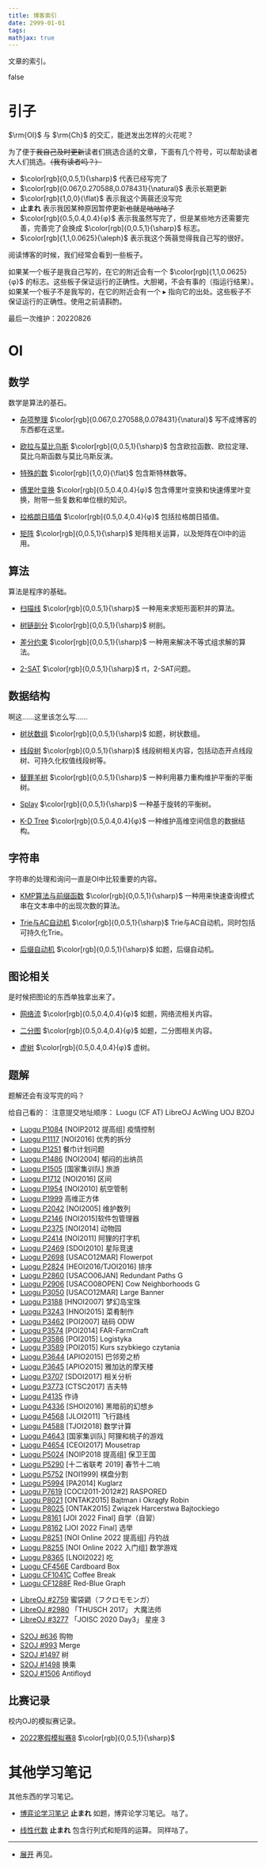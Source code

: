```yaml
---
title: 博客索引
date: 2999-01-01
tags:
mathjax: true
---
```


文章的索引。

<!--more-->

<div id="problem-card-vis">false</div>

# 引子

$\rm{OI}$ 与 $\rm{Ch}$ 的交汇，能迸发出怎样的火花呢？

为了便于~~我自己及时更新~~读者们挑选合适的文章，下面有几个符号，可以帮助读者大人们挑选。~~（我有读者吗？）~~

- $\color[rgb]{0,0.5,1}{\sharp}$ 代表已经写完了
- $\color[rgb]{0.067,0.270588,0.078431}{\natural}$ 表示长期更新
- $\color[rgb]{1,0,0}{\flat}$ 表示我这个蒟蒻还没写完
- **止まれ** 表示我因某种原因暂停更新~~也就是咕咕咕了~~
- $\color[rgb]{0.5,0.4,0.4}{φ}$ 表示我虽然写完了，但是某些地方还需要完善，完善完了会换成 $\color[rgb]{0,0.5,1}{\sharp}$ 标志。
- $\color[rgb]{1,1,0.0625}{\aleph}$ 表示我这个蒟蒻觉得我自己写的很好。

阅读博客的时候，我们经常会看到一些板子。

如果某一个板子是我自己写的，在它的附近会有一个 $\color[rgb]{1,1,0.0625}{φ}$ 的标志。这些板子保证运行的正确性。大胆褐，不会有事的（指运行结果）。
如果某一个板子不是我写的，在它的附近会有一个 $\blacktriangleright$ 指向它的出处。这些板子不保证运行的正确性。使用之前请斟酌。 

最后一次维护：20220826

# OI

## 数学

数学是算法的基石。

- [杂项整理](/maths/mathematics) $\color[rgb]{0.067,0.270588,0.078431}{\natural}$ 
  写不成博客的东西都在这里。

- [欧拉与莫比乌斯](/maths/eular-and-möbius) $\color[rgb]{0,0.5,1}{\sharp}$
  包含欧拉函数、欧拉定理、莫比乌斯函数与莫比乌斯反演。

- [特殊的数](/maths/special-numbers) $\color[rgb]{1,0,0}{\flat}$
  包含斯特林数等。

- [傅里叶变换](/maths/fourier-transform) $\color[rgb]{0.5,0.4,0.4}{φ}$
  包含傅里叶变换和快速傅里叶变换，附带一些复数和单位根的知识。

- [拉格朗日插值](/maths/lagrange-interpolation) $\color[rgb]{0.5,0.4,0.4}{φ}$
  包括拉格朗日插值。

- [矩阵](/maths/matrix/) $\color[rgb]{0,0.5,1}{\sharp}$
  矩阵相关运算，以及矩阵在OI中的运用。

## 算法

算法是程序的基础。

- [扫描线](/OI/scanning-line) $\color[rgb]{0,0.5,1}{\sharp}$
  一种用来求矩形面积并的算法。

- [树链剖分](/OI/heavy-path-decomposition) $\color[rgb]{0,0.5,1}{\sharp}$
  树剖。

- [差分约束](/OI/difference-constraint/) $\color[rgb]{0,0.5,1}{\sharp}$
  一种用来解决不等式组求解的算法。

- [2-SAT](/OI/2-sat) $\color[rgb]{0,0.5,1}{\sharp}$
  rt，2-SAT问题。

## 数据结构

啊这……这里该怎么写……

- [树状数组](/OI/tree-array) $\color[rgb]{0,0.5,1}{\sharp}$ 
  如题，树状数组。

- [线段树](/OI/segment-tree) $\color[rgb]{0,0.5,1}{\sharp}$
  线段树相关内容，包括动态开点线段树、可持久化权值线段树等。

- [替罪羊树](/OI/scapegoat-tree/) $\color[rgb]{0,0.5,1}{\sharp}$
  一种利用暴力重构维护平衡的平衡树。

- [Splay](/OI/splay/) $\color[rgb]{0,0.5,1}{\sharp}$
  一种基于旋转的平衡树。

- [K-D Tree](/OI/kd-tree/) $\color[rgb]{0.5,0.4,0.4}{φ}$ 
  一种维护高维空间信息的数据结构。

## 字符串

字符串的处理和询问一直是OI中比较重要的内容。

- [KMP算法与前缀函数](/OI/kmp/) $\color[rgb]{0,0.5,1}{\sharp}$
  一种用来快速查询模式串在文本串中的出现次数的算法。

- [Trie与AC自动机](/OI/trie-and-AK-avtomat) $\color[rgb]{0,0.5,1}{\sharp}$
   Trie与AC自动机，同时包括可持久化Trie。

- [后缀自动机](/OI/suffix-avtomat) $\color[rgb]{0,0.5,1}{\sharp}$ 
  如题，后缀自动机。


## 图论相关

是时候把图论的东西单独拿出来了。

- [网络流](/OI/flow) $\color[rgb]{0.5,0.4,0.4}{φ}$
  如题，网络流相关内容。

- [二分图](/OI/bipartie-graph) $\color[rgb]{0.5,0.4,0.4}{φ}$
  如题，二分图相关内容。

- [虚树](/OI/virtual-tree) $\color[rgb]{0.5,0.4,0.4}{φ}$
  虚树。

## 题解

题解还会有没写完的吗？

给自己看的：
注意提交地址顺序：
Luogu (CF AT) LibreOJ AcWing UOJ BZOJ

- [Luogu P1084](/solutions/solution-p1084) [NOIP2012 提高组] 疫情控制
- [Luogu P1117](/solutions/solution-p1117) [NOI2016] 优秀的拆分
- [Luogu P1251](/solutions/solution-p1251) 餐巾计划问题
- [Luogu P1486](/solutions/solution-p1486) [NOI2004] 郁闷的出纳员
- [Luogu P1505](/solutions/solution-p1505) [国家集训队] 旅游
- [Luogu P1712](/solutions/solution-p1712) [NOI2016] 区间
- [Luogu P1954](/solutions/solution-p1954) [NOI2010] 航空管制
- [Luogu P1999](/solutions/solution-p1999) 高维正方体
- [Luogu P2042](/solutions/solution-p2042) [NOI2005] 维护数列
- [Luogu P2146](/solutions/solution-p2146) [NOI2015]软件包管理器
- [Luogu P2375](/solutions/solution-p2375) [NOI2014] 动物园
- [Luogu P2414](/solutions/solution-p2414) [NOI2011] 阿狸的打字机
- [Luogu P2469](/solutions/solution-p2469) [SDOI2010] 星际竞速
- [Luogu P2698](/solutions/solution-p2698) [USACO12MAR] Flowerpot
- [Luogu P2824](/solutions/solution-p2824) [HEOI2016/TJOI2016] 排序
- [Luogu P2860](/solutions/solution-p2860) [USACO06JAN] Redundant Paths G
- [Luogu P2906](/solutions/solution-p2906) [USACO08OPEN] Cow Neighborhoods G
- [Luogu P3050](/solutions/solution-p3050) [USACO12MAR] Large Banner
- [Luogu P3188](/solutions/solution-p3188) [HNOI2007] 梦幻岛宝珠
- [Luogu P3243](/solutions/solution-p3243) [HNOI2015] 菜肴制作
- [Luogu P3462](/solutions/solution-p3462) [POI2007] 砝码 ODW
- [Luogu P3574](/solutions/solution-p3574) [POI2014] FAR-FarmCraft
- [Luogu P3586](/solutions/solution-p3586) [POI2015] Logistyka
- [Luogu P3589](/solutions/solution-p3589) [POI2015] Kurs szybkiego czytania
- [Luogu P3644](/solutions/solution-p3644) [APIO2015] 巴邻旁之桥
- [Luogu P3645](/solutions/solution-p3645) [APIO2015] 雅加达的摩天楼
- [Luogu P3707](/solutions/solution-p3707) [SDOI2017] 相关分析
- [Luogu P3773](/solutions/solution-p3773) [CTSC2017] 吉夫特
- [Luogu P4135](/solutions/solution-p4135) 作诗
- [Luogu P4336](/solutions/solution-p4336) [SHOI2016] 黑暗前的幻想乡
- [Luogu P4568](/solutions/solution-p4568) [JLOI2011] 飞行路线
- [Luogu P4588](/solutions/solution-p4588) [TJOI2018] 数学计算
- [Luogu P4643](/solutions/solution-p4643) [国家集训队] 阿狸和桃子的游戏
- [Luogu P4654](/solutions/solution-p4654) [CEOI2017] Mousetrap
- [Luogu P5024](/solutions/solution-p5024) [NOIP2018 提高组] 保卫王国
- [Luogu P5290](/solutions/solution-p5290) [十二省联考 2019] 春节十二响
- [Luogu P5752](/solutions/solution-p5752) [NOI1999] 棋盘分割
- [Luogu P5994](/solutions/solution-p5994) [PA2014] Kuglarz
- [Luogu P7619](/solutions/solution-p7619) [COCI2011-2012#2] RASPORED
- [Luogu P8021](/solutions/solution-p8021) [ONTAK2015] Bajtman i Okrągły Robin
- [Luogu P8025](/solutions/solution-p8025) [ONTAK2015] Związek Harcerstwa Bajtockiego
- [Luogu P8161](/solutions/solution-p8161) [JOI 2022 Final] 自学（自習）
- [Luogu P8162](/solutions/solution-p8162) [JOI 2022 Final] 选举
- [Luogu P8251](/solutions/solution-p8251) [NOI Online 2022 提高组] 丹钓战
- [Luogu P8255](/solutions/solution-p8255) [NOI Online 2022 入门组] 数学游戏
- [Luogu P8365](/solutions/solution-p8365) [LNOI2022] 吃
- [Luogu CF456E](/solutions/solution-cf456e) Cardboard Box
- [Luogu CF1041C](/solutions/solution-cf1041c) Coffee Break
- [Luogu CF1288F](/solutions/solution-cf1288f) Red-Blue Graph

+ [LibreOJ #2759](/solutions/solution-l2759) 蜜袋鼯（フクロモモンガ）
+ [LibreOJ #2980](/solutions/solution-l2980) 「THUSCH 2017」 大魔法师
+ [LibreOJ #3277](/solutions/solution-l3277) 「JOISC 2020 Day3」 星座 3

- [S2OJ #636](/solutions/solution-se636) 购物
- [S2OJ #993](/solutions/solution-se993) Merge
- [S2OJ #1497](/solutions/solution-se1497) 树
- [S2OJ #1498](/solutions/solution-se1498) 换乘
- [S2OJ #1506](/solutions/solution-se1506) Antifloyd

## 比赛记录

校内OJ的模拟赛记录。

- [2022寒假模拟赛8](/contestrecords/2022-wh-8) $\color[rgb]{0,0.5,1}{\sharp}$

# 其他学习笔记

其他东西的学习笔记。

- [博弈论学习笔记](/notes/game-strategy) **止まれ**
  如题，博弈论学习笔记。
  咕了。

- [线性代数](/notes/linar-algebra) **止まれ**
  包含行列式和矩阵的运算。
  同样咕了。

----
  
- [展开](https://www.bilibili.com/video/BV12k4y1173i)
  再见。
  
